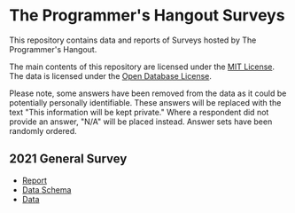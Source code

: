 # The Programmer's Hangout Surveys

This repository contains data and reports of Surveys hosted by The Programmer's Hangout.

The main contents of this repository are licensed under the [MIT License](LICENSE). The data is licensed under the [Open Database License](data/LICENSE).

Please note, some answers have been removed from the data as it could be potentially personally identifiable. These answers will be replaced with the text "This information will be kept private." Where a respondent did not provide an answer, "N/A" will be placed instead. Answer sets have been randomly ordered.

## 2021 General Survey

- [Report](reports/2021.md)
- [Data Schema](/data/2021/schema.csv)
- [Data]()